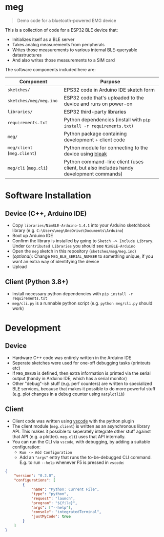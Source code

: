 # meg

> Demo code for a bluetooth-powered EMG device

This is a collection of code for a ESP32 BLE device that:

- Initializes itself as a BLE server
- Takes analog measurements from peripherals
- Writes those measurements to various internal BLE-queryable datastructures
- And also writes those measurements to a SIM card

The software components included here are:

| Component | Purpose |
| - | - |
| `sketches/` | EPS32 code in Arduino IDE sketch form |
| `sketches/meg/meg.ino` | ESP32 code that's uploaded to the device and runs on power-on |
| `libraries/` | ESP32 third-party libraries |
| `requirements.txt` | Python dependencies (install with `pip install -r requirements.txt`) |
| `meg/` | Python package containing development + client code |
| `meg/client` (`meg.client`) | Python module for connecting to the device using [bleak](https://github.com/hbldh/bleak) |
| `meg/cli` (`meg.cli`) | Python command-line client (uses client, but also includes handy development commands) |


# Software Installation

## Device (C++, Arduino IDE)

- Copy `libraries/NimBLE-Arduino-1.4.1` into your Arduino sketchbook library (e.g. `C:\Users\meg\OneDrive\Documents\Arduino`)
- Boot up Arduino IDE
- Confirm the library is installed by going to `Sketch -> Include Library`. Under `Contributed Libraries` you should see `NimBLE-Arduino`
- Open the `meg` sketch in this repository (`sketches/meg/meg.ino`)
- (*optional*): Change `MEG_BLE_SERIAL_NUMBER` to something unique, if you want an extra way of identifying the device
- Upload

## Client (Python 3.8+)

- Install necessary python dependencies with `pip install -r requirements.txt`
- `meg/cli.py` is a runnable python script (e.g. `python meg/cli.py` should work)


# Development

## Device

- Hardware C++ code was entirely written in the Arduino IDE
- Seperate sketches were used for one-off debugging tasks (printouts etc)
- If `MEG_DEBUG` is defined, then extra information is printed via the serial output (handy in Arduino IDE, which has a serial monitor)
- Other "debug"-ish stuff (e.g. perf counters) are written to specialized BLE services, because that makes it possible to do more powerful stuff (e.g. plot changes in a debug counter using `matplotlib`)

## Client

- Client code was written using [vscode](https://code.visualstudio.com/) with the python plugin
- The client module (`meg.client`) is written as an asynchronous library API. This makes it possible to seperately integrate other stuff against that API (e.g. a plotter). `meg.cli`) uses that API internally.
- You can run the CLI via `vscode`, with debugging, by adding a suitable configuration:
  - `Run -> Add Configuration`
  - Add an `"args"` entry that runs the to-be-debugged CLI command. E.g. to run `--help` whenever F5 is pressed in `vscode`:

```json
{
    "version": "0.2.0",
    "configurations": [
        {
            "name": "Python: Current File",
            "type": "python",
            "request": "launch",
            "program": "${file}",
            "args": ["--help"],
            "console": "integratedTerminal",
            "justMyCode": true
        }
    ]
}
```
